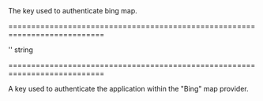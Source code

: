 <!--**
/*-------------------------------------------
    Auto-generated file. Do not modify.
-------------------------------------------

**-->
<!--d-->The key used to authenticate bing map.<!--/d-->
===========================================================================
<!--default-->''<!--/default-->
<!--type-->string<!--/type-->
===========================================================================

<!--shortDescription-->
A key used to authenticate the application within the "Bing" map provider.
<!--/shortDescription-->

<!--fullDescription-->

<!--/fullDescription-->